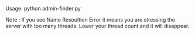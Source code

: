 
Usage:
python admin-finder.py

Note : If you see Name Resoultion Error it means you are stressing the server with too many threads. Lower your thread count and it will disappear.
